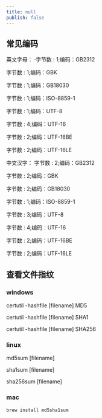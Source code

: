 ```yaml
---
title: null
publish: false
---
```


## 常见编码

英文字母：
·字节数 : 1;编码：GB2312

字节数 : 1;编码：GBK

字节数 : 1;编码：GB18030

字节数 : 1;编码：ISO-8859-1

字节数 : 1;编码：UTF-8

字节数 : 4;编码：UTF-16

字节数 : 2;编码：UTF-16BE

字节数 : 2;编码：UTF-16LE

中文汉字：
字节数 : 2;编码：GB2312

字节数 : 2;编码：GBK

字节数 : 2;编码：GB18030

字节数 : 1;编码：ISO-8859-1

字节数 : 3;编码：UTF-8

字节数 : 4;编码：UTF-16

字节数 : 2;编码：UTF-16BE

字节数 : 2;编码：UTF-16LE

## 查看文件指纹

### windows

certutil -hashfile [filename] MD5

certutil -hashfile [filename] SHA1

certutil -hashfile [filename] SHA256

### linux

md5sum [filename]

sha1sum [filename]

sha256sum [filename]

### mac

```bash
brew install md5sha1sum
```